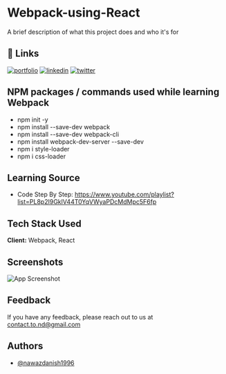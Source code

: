 
# Webpack-using-React

A brief description of what this project does and who it's for


## 🔗 Links
[![portfolio](https://img.shields.io/badge/my_portfolio-000?style=for-the-badge&logo=ko-fi&logoColor=white)](https://nawazdanish1996.github.io/MyPortfolio/)
[![linkedin](https://img.shields.io/badge/linkedin-0A66C2?style=for-the-badge&logo=linkedin&logoColor=white)](https://www.linkedin.com/in/nawazdanish/)
[![twitter](https://img.shields.io/badge/twitter-1DA1F2?style=for-the-badge&logo=twitter&logoColor=white)](https://twitter.com/nawazdanish1996)


## NPM packages / commands used while learning Webpack

- npm init -y
- npm install --save-dev webpack
- npm install --save-dev webpack-cli
- npm install webpack-dev-server --save-dev
- npm i style-loader
- npm i css-loader

## Learning Source
- Code Step By Step: https://www.youtube.com/playlist?list=PL8p2I9GklV44T0YqVWyaPDcMdMpc5F6fp

## Tech Stack Used

**Client:** Webpack, React


## Screenshots

![App Screenshot](https://source.unsplash.com/random/468x300?text=App+Screenshot+Here)


## Feedback

If you have any feedback, please reach out to us at contact.to.nd@gmail.com


## Authors

- [@nawazdanish1996](https://www.github.com/nawazdanish1996)

